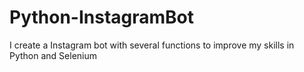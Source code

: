 # Python-InstagramBot
I create a Instagram bot with several functions to improve my skills in Python and Selenium
